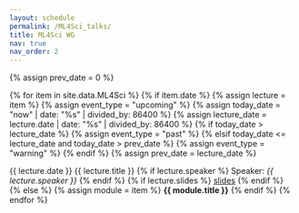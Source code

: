 ```yaml
---
layout: schedule
permalink: /ML4Sci_talks/
title: ML4Sci WG
nav: true
nav_order: 2
---
```

{% assign prev_date = 0 %}

{% for item in site.data.ML4Sci %}
{% if item.date %}
{% assign lecture = item %}
{% assign event_type = "upcoming" %}
{% assign today_date = "now" | date: "%s" | divided_by: 86400 %}
{% assign lecture_date = lecture.date | date: "%s" | divided_by: 86400 %}
{% if today_date > lecture_date %}
    {% assign event_type = "past" %}
{% elsif today_date <= lecture_date and today_date > prev_date %}
    {% assign event_type = "warning" %}
{% endif %}
{% assign prev_date = lecture_date %}

<tr class="{{ event_type }}">
    <th scope="row">{{ lecture.date }}</th>
    <td>
        {{ lecture.title }}
    </td>
    <td>
        {% if lecture.speaker %}
        Speaker: <i>{{ lecture.speaker }}</i>
        {% endif %}
        <!--
        {% if lecture.institute %}
        ({{ lecture.institute}})
        {% endif %}
        -->
    </td>
    <td>
         {% if lecture.slides %}
         <a href="{{ lecture.slides }}" target="_blank">slides</a>
         {% endif %}
    </td>
</tr>
{% else %}
{% assign module = item %}
<tr class="table-active">
    <td colspan="5" align="center"><strong>{{ module.title }}</strong></td>
</tr>
{% endif %}
{% endfor %}
